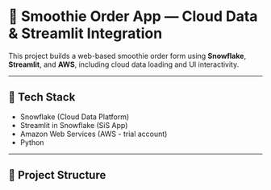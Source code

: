 # 🥤 Smoothie Order App — Cloud Data & Streamlit Integration

This project builds a web-based smoothie order form using **Snowflake**, **Streamlit**, and **AWS**, including cloud data loading and UI interactivity.

---

## 🧰 Tech Stack
- Snowflake (Cloud Data Platform)
- Streamlit in Snowflake (SiS App)
- Amazon Web Services (AWS - trial account)
- Python

---

## 📁 Project Structure

